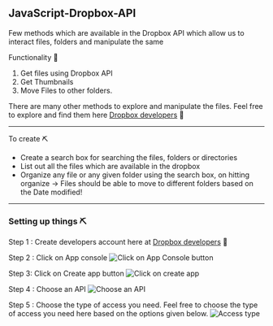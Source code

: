 ## JavaScript-Dropbox-API


Few methods which are available in the Dropbox API which allow us to interact files, folders and manipulate the same

Functionality 🎰
1. Get files using Dropbox API              
2. Get Thumbnails
3. Move Files to other folders.

There are many other methods to explore and manipulate the files. Feel free to explore and find them here [Dropbox developers](https://www.dropbox.com/developers "Dropbox developers") 📝

---

To create ⛏️ 
* Create a search box for searching the files, folders or directories        
* List out all the files which are available in the dropbox
* Organize any file or any given folder using the search box, on hitting organize -> Files should be able to move to different folders based on the Date modified!

---
### Setting up things ⛏️
Step 1 : Create developers account here at [Dropbox developers](https://www.dropbox.com/developers "Dropbox developers") 📝 

Step 2 : Click on App console
![Click on App Console button](https://dev-to-uploads.s3.amazonaws.com/uploads/articles/9jkukfrujh4i0sa1vg8i.png)
 
Step 3: Click on Create app button 
![Click on create app](https://dev-to-uploads.s3.amazonaws.com/uploads/articles/0q4hyrr39lesuf090eng.png)

Step 4 : Choose an API 
![Choose an API](https://dev-to-uploads.s3.amazonaws.com/uploads/articles/20bzaz4wo2fgdgklk4ob.png)
  
Step 5 : Choose the type of access you need.
Feel free to choose the type of access you need here based on the options given below.
![Access type](https://dev-to-uploads.s3.amazonaws.com/uploads/articles/dqk9k101m03a6qtdxei0.png)
 
